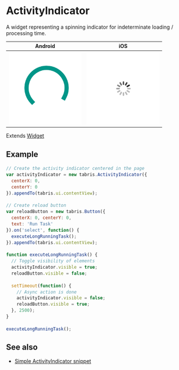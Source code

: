 ---
---
# ActivityIndicator

A widget representing a spinning indicator for indeterminate loading / processing time.

Android | iOS
--- | ---
![ActivityIndicator on Android](img/android/ActivityIndicator.png) | ![ActivityIndicator on iOS](img/ios/ActivityIndicator.png)

Extends [Widget](Widget.md)

## Example

```js
// Create the activity indicator centered in the page
var activityIndicator = new tabris.ActivityIndicator({
  centerX: 0,
  centerY: 0
}).appendTo(tabris.ui.contentView);

// Create reload button
var reloadButton = new tabris.Button({
  centerX: 0, centerY: 0,
  text: 'Run Task'
}).on('select', function() {
  executeLongRunningTask();
}).appendTo(tabris.ui.contentView);

function executeLongRunningTask() {
  // Toggle visibility of elements
  activityIndicator.visible = true;
  reloadButton.visible = false;

  setTimeout(function() {
    // Async action is done
    activityIndicator.visible = false;
    reloadButton.visible = true;
  }, 2500);
}

executeLongRunningTask();
```
## See also

- [Simple ActivityIndicator snippet](https://github.com/eclipsesource/tabris-js/tree/v2.0.0-beta2/snippets/activityindicator.js)

